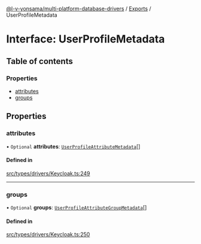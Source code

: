 [@l-v-yonsama/multi-platform-database-drivers](../README.md) / [Exports](../modules.md) / UserProfileMetadata

# Interface: UserProfileMetadata

## Table of contents

### Properties

- [attributes](UserProfileMetadata.md#attributes)
- [groups](UserProfileMetadata.md#groups)

## Properties

### attributes

• `Optional` **attributes**: [`UserProfileAttributeMetadata`](UserProfileAttributeMetadata.md)[]

#### Defined in

[src/types/drivers/Keycloak.ts:249](https://github.com/l-v-yonsama/db-drivers/blob/d4478ef/src/types/drivers/Keycloak.ts#L249)

___

### groups

• `Optional` **groups**: [`UserProfileAttributeGroupMetadata`](UserProfileAttributeGroupMetadata.md)[]

#### Defined in

[src/types/drivers/Keycloak.ts:250](https://github.com/l-v-yonsama/db-drivers/blob/d4478ef/src/types/drivers/Keycloak.ts#L250)
